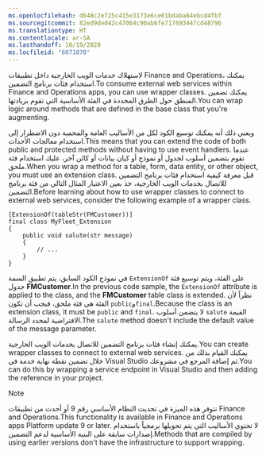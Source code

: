 ```yaml
---
ms.openlocfilehash: d648c2e725c415e3173e6ce01bdaba64ebcd4fbf
ms.sourcegitcommit: 82ed9ded42c47064c90ab6fe717893447cd48796
ms.translationtype: HT
ms.contentlocale: ar-SA
ms.lasthandoff: 10/19/2020
ms.locfileid: "6071878"
---
```


<span data-ttu-id="8377c-101">لاستهلاك خدمات الويب الخارجية داخل تطبيقات Finance and Operations، يمكنك استخدام فئات برنامج التضمين.</span><span class="sxs-lookup"><span data-stu-id="8377c-101">To consume external web services within Finance and Operations apps, you can use wrapper classes.</span></span> <span data-ttu-id="8377c-102">يمكنك تضمين المنطق حول الطرق المحددة في الفئة الأساسية التي تقوم بزيادتها.</span><span class="sxs-lookup"><span data-stu-id="8377c-102">You can wrap logic around methods that are defined in the base class that you're augmenting.</span></span> 

<span data-ttu-id="8377c-103">ويعني ذلك أنه يمكنك توسيع الكود لكل من الأساليب العامة والمحمية دون الاضطرار إلى استخدام معالجات الأحداث.</span><span class="sxs-lookup"><span data-stu-id="8377c-103">This means that you can extend the code of both public and protected methods without having to use event handlers.</span></span> <span data-ttu-id="8377c-104">عندما تقوم بتضمين أسلوب لجدول أو نموذج أو كيان بيانات أو كائن آخر، عليك استخدام فئة ملحق.</span><span class="sxs-lookup"><span data-stu-id="8377c-104">When you wrap a method for a table, form, data entity, or other object, you must use an extension class.</span></span> <span data-ttu-id="8377c-105">قبل معرفة كيفية استخدام فئات برنامج التضمين للاتصال بخدمات الويب الخارجية، خذ بعين الاعتبار المثال التالي من فئة برنامج التضمين.</span><span class="sxs-lookup"><span data-stu-id="8377c-105">Before learning about how to use wrapper classes to connect to external web services, consider the following example of a wrapper class.</span></span>

```xpp
[ExtensionOf(tableStr(FMCustomer))]
final class MyFleet_Extension
{
    public void salute(str message)
    {
        // ...
    }
}
```
<span data-ttu-id="8377c-106">في نموذج الكود السابق، يتم تطبيق السمة `ExtensionOf` على الفئة، ويتم توسيع فئة جدول **FMCustomer**.</span><span class="sxs-lookup"><span data-stu-id="8377c-106">In the previous code sample, the `ExtensionOf` attribute is applied to the class, and the **FMCustomer** table class is extended.</span></span> <span data-ttu-id="8377c-107">نظراً لأن الفئة هي فئة ملحق، فيجب أن تكون `public`و`final`.</span><span class="sxs-lookup"><span data-stu-id="8377c-107">Because the class is an extension class, it must be `public` and `final`.</span></span> <span data-ttu-id="8377c-108">لا يتضمن أسلوب `salute` القيمة الافتراضية لمحدد الرسالة.</span><span class="sxs-lookup"><span data-stu-id="8377c-108">The `salute` method doesn't include the default value of the message parameter.</span></span>

<span data-ttu-id="8377c-109">يمكنك إنشاء فئات برنامج التضمين للاتصال بخدمات الويب الخارجية.</span><span class="sxs-lookup"><span data-stu-id="8377c-109">You can create wrapper classes to connect to external web services.</span></span> <span data-ttu-id="8377c-110">يمكنك القيام بذلك من خلال تضمين نقطة نهاية خدمة في Visual Studio ثم إضافة المرجع في مشروعك.</span><span class="sxs-lookup"><span data-stu-id="8377c-110">You can do this by wrapping a service endpoint in Visual Studio and then adding the reference in your project.</span></span>

> [!NOTE]
> <span data-ttu-id="8377c-111">تتوفر هذه الميزة في تحديث النظام الأساسي رقم 9 أو أحدث من تطبيقات Finance and Operations.</span><span class="sxs-lookup"><span data-stu-id="8377c-111">This functionality is available in Finance and Operations apps Platform update 9 or later.</span></span> <span data-ttu-id="8377c-112">لا تحتوي الأساليب التي يتم تحويلها برمجياً باستخدام إصدارات سابقة على البنية الأساسية لدعم التضمين.</span><span class="sxs-lookup"><span data-stu-id="8377c-112">Methods that are compiled by using earlier versions don't have the infrastructure to support wrapping.</span></span>
